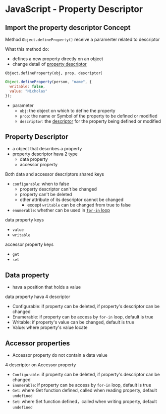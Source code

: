 # JavaScript - Property Descriptor

## Import the property descriptor Concept

Method `Object.defineProperty()` receive a paramerter related to descriptor

What this method do:

- defines a new property directly on an object
- change detail of [property descriptor]()

`Object.defineProperty(obj, prop, descriptor)`

```javascript
Object.defineProperty(person, "name", {
  writable: false,
  value: "Nicholas"
});
```

- parameter
  - `obj`: the object on which to define the property
  - `prop`: the name or Symbol of the property to be defined or modified
  - `descriptor`: the [descriptor](#property-descriptor) for the property being defined or modified

## Property Descriptor

- a object that describes a property
- property descriptor hava 2 type
  - data property
  - accessor property

Both data and accessor descriptors shared keys

- `configurable`: when to false
  - property descriptor can't be changed
  - property can't be deleted
  - other attribute of its descriptor cannot be changed
    - except `writable` can be changed from true to false
- `enumerable`: whether can be used in [`for-in` loop](javascript-statement.md#forin-statement)

data property keys

- `value`
- `writable`

accessor property keys

- `get`
- `set`

## Data property

- hava a position that holds a value

data property hava 4 descriptor

- Configurable: if property can be deleted, if property's descriptor can be changed
- Enumerable: if property can be access by `for-in` loop, default is true
- Writable: if property's value can be changed, default is true
- Value: where property's value locate

## Accessor properties

- Accessor property do not contain a data value

4 descriptor on Accessor property

- `Configurable`: if property can be deleted, if property's descriptor can be changed
- `Enumerable`: if property can be access by `for-in` loop, default is true
- `Get`: where Get function defined, called when reading property, default `undefined`
- `Set`: where Set function defined，called when writing property, default `undefined`

